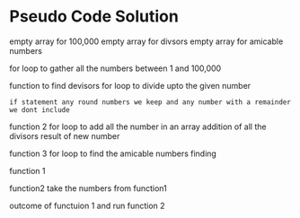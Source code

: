 # Pseudo Code Solution
empty array for 100,000
empty array for divsors 
empty array for amicable numbers

for loop to gather all the numbers between 1 and 100,000

function to find devisors 
    for loop to divide upto the given number
     
    if statement any round numbers we keep and any number with a remainder we dont include 

function 2 
    for loop to add all the number in an array 
    addition of all the divisors 
    result of new number 

function 3 
    for loop to find the amicable numbers 
        finding 

function 1

function2
 take the numbers from function1 

 outcome of functuion 1 and run function 2 

 